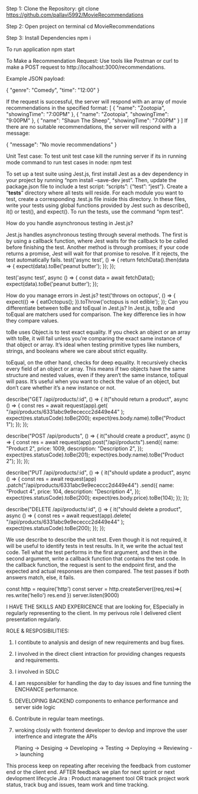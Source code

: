
Step 1: Clone the Repository:
git clone https://github.com/pallavi5992/MovieRecommendations

Step 2: Open project on terminal
cd MovieRecommendations

Step 3: Install Dependencies
npm i

To run application 
npm start

To Make a Recommendation Request:
Use tools like Postman or curl to make a POST request to http://localhost:3000/recommendations.

Example JSON payload:

{
  "genre": "Comedy",
  "time": "12:00"
}

If the request is successful, the server will respond with an array of movie
recommendations in the specified format:
[
    {
        "name": "Zootopia",
        "showingTime": "7:00PM"
    },
    {
        "name": "Zootopia",
        "showingTime": "9:00PM"
    },
    {
        "name": "Shaun The Sheep",
        "showingTime": "7:00PM"
    }
]
If there are no suitable recommendations, the server will respond with a message:

{
  "message": "No movie recommendations"
}

Unit Test case:
To test unit test case kill the running server if its in running mode
command to run test cases in node:
npm test





To set up a test suite using Jest.js, first install Jest as a dev dependency in your project by running “npm install –save-dev jest”. Then, update the package.json file to include a test script: “scripts”: {“test”: “jest”}. Create a “__tests__” directory where all tests will reside. For each module you want to test, create a corresponding .test.js file inside this directory. In these files, write your tests using global functions provided by Jest such as describe(), it() or test(), and expect(). To run the tests, use the command “npm test”.

How do you handle asynchronous testing in Jest.js?

Jest.js handles asynchronous testing through several methods. The first is by using a callback function, where Jest waits for the callback to be called before finishing the test. Another method is through promises; if your code returns a promise, Jest will wait for that promise to resolve. If it rejects, the test automatically fails.
test('async test', () => {
  return fetchData().then(data => {
    expect(data).toBe('peanut butter');
  });
});

test('async test', async () => {
  const data = await fetchData();
  expect(data).toBe('peanut butter');
});

How do you manage errors in Jest.js?
test('throws on octopus', () => {
  expect(() => {
    eatOctopus();
  }).toThrow('octopus is not edible');
});
Can you differentiate between toBe and toEqual in Jest.js?
In Jest.js, toBe and toEqual are matchers used for comparison. The key difference lies in how they compare values.

toBe uses Object.is to test exact equality. If you check an object or an array with toBe, it will fail unless you’re comparing the exact same instance of that object or array. It’s ideal when testing primitive types like numbers, strings, and booleans where we care about strict equality.

toEqual, on the other hand, checks for deep equality. It recursively checks every field of an object or array. This means if two objects have the same structure and nested values, even if they aren’t the same instance, toEqual will pass. It’s useful when you want to check the value of an object, but don’t care whether it’s a new instance or not.


describe("GET /api/products/:id", () => {
  it("should return a product", async () => {
    const res = await request(app).get(
      "/api/products/6331abc9e9ececcc2d449e44"
    );
    expect(res.statusCode).toBe(200);
    expect(res.body.name).toBe("Product 1");
  });
});

describe("POST /api/products", () => {
  it("should create a product", async () => {
    const res = await request(app).post("/api/products").send({
      name: "Product 2",
      price: 1009,
      description: "Description 2",
    });
    expect(res.statusCode).toBe(201);
    expect(res.body.name).toBe("Product 2");
  });
});

describe("PUT /api/products/:id", () => {
  it("should update a product", async () => {
    const res = await request(app)
      .patch("/api/products/6331abc9e9ececcc2d449e44")
      .send({
        name: "Product 4",
        price: 104,
        description: "Description 4",
      });
    expect(res.statusCode).toBe(200);
    expect(res.body.price).toBe(104);
  });
});

describe("DELETE /api/products/:id", () => {
  it("should delete a product", async () => {
    const res = await request(app).delete(
      "/api/products/6331abc9e9ececcc2d449e44"
    );
    expect(res.statusCode).toBe(200);
  });
});

We use describe to describe the unit test. Even though it is not required, it will be useful to identify tests in test results.
In it, we write the actual test code. Tell what the test performs in the first argument, and then in the second argument, write a callback function that contains the test code.
In the callback function, the request is sent to the endpoint first, and the expected and actual responses are then compared. The test passes if both answers match, else, it fails. 


const http = require('http')
const server = http.createServer((req,res)=>{
res.write('hello')
res.end
})
server.listen(9000)




I HAVE THE SKILLS AND EXPERICENCE that are looking for, ESpecially in regularly representing to the client.
In my perivous role I delivered client presentation regularly.

ROLE & RESPOSIBILITIES:
1. I contibute to analysis and design of new requirements and  bug fixes.
2. I  involved in the direct client intraction for providing changes requests and requirements.
3. I involved in  SDLC
4. I am responsibler for handling the day to day issues and fine tunning the ENCHANCE performance.
5. DEVELOPING BACKEND components to enhance performance  and server side logic
6. Contribute in regular team meetings.
7. wroking closly with frontend developer to devlop and improve the user interfrence and integrate  the APIs

   Planing -> Desiging -> Developing -> Testing -> Deploying -> Reviewing -> launching

This process keep on repeating after receiving the feedback from customer end or the client end.
AFTER feedback  we plan for next sprint or next  devlopment lifecycle
Jira : Product management tool OR  track project work status, track bug and issues, team work and time tracking.
